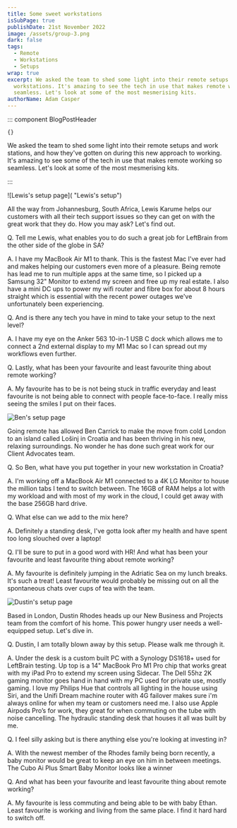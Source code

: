 ```yaml
---
title: Some sweet workstations
isSubPage: true
publishDate: 21st November 2022
image: /assets/group-3.png
dark: false
tags:
  - Remote
  - Workstations
  - Setups
wrap: true
excerpt: We asked the team to shed some light into their remote setups and
  workstations. It's amazing to see the tech in use that makes remote working so
  seamless. Let's look at some of the most mesmerising kits.
authorName: Adam Casper
---
```

::: component BlogPostHeader
~~~
{}
~~~
We asked the team to shed some light into their remote setups and work stations, and how they've gotten on during this new approach to working. It's amazing to see some of the tech in use that makes remote working so seamless. Let's look at some of the most mesmerising kits.

:::

![Lewis's setup page]( "Lewis's setup")

A﻿ll the way from Johannesburg, South Africa, Lewis Karume helps our customers with all their tech support issues so they can get on with the great work that they do. How you may ask? Let's find out.

Q﻿. Tell me Lewis, what enables you to do such a great job for LeftBrain from the other side of the globe in SA?

A﻿. I have my MacBook Air M1 to thank. This is the fastest Mac I've ever had and makes helping our customers even more of a pleasure. Being remote has lead me to run multiple apps at the same time, so I picked up a Samsung 32" Monitor to extend my screen and free up my real estate. I also have a mini DC ups to power my wifi router and fibre box for about 8 hours straight which is essential with the recent power outages we've unfortunately been experiencing. 

Q﻿. And is there any tech you have in mind to take your setup to the next level?

A﻿. I have my eye on the Anker 563 10-in-1 USB C dock which allows me to connect a 2nd external display to my M1 Mac so I can spread out my workflows even further. 

Q﻿. Lastly, what has been your favourite and least favourite thing about remote working?

A﻿. My favourite has to be is not being stuck in traffic everyday and least favourite is not being able to connect with people face-to-face. I really miss seeing the smiles I put on their faces.

![Ben's setup page](/assets/img_9941.png "Ben's setup")

Going remote has allowed Ben Carrick to make the move from cold London to an island called Lošinj in Croatia and has been thriving in his new, relaxing surroundings. No wonder he has done such great work for our Client Advocates team. 

Q﻿. So Ben, what have you put together in your new workstation in Croatia?

A﻿. I'm working off a MacBook Air M1 connected to a 4K LG Monitor to house the million tabs I tend to switch between. The 16GB of RAM helps a lot with my workload and with most of my work in the cloud, I could get away with the base 256GB hard drive. 

Q﻿. What else can we add to the mix here?

A﻿. Definitely a standing desk, I've gotta look after my health and have spent too long slouched over a laptop!

Q﻿. I'll be sure to put in a good word with HR! And what has been your favourite and least favourite thing about remote working? 

A﻿. My favourite is definitely jumping in the Adriatic Sea on my lunch breaks. It's such a treat! Least favourite would probably be missing out on all the spontaneous chats over cups of tea with the team. 

![Dustin's setup page](/assets/img_2655.jpg "Dustin's setup")

B﻿ased in London, Dustin Rhodes heads up our New Business and Projects team from the comfort of his home.  This power hungry user needs a well-equipped setup. Let's dive in.

Q﻿. Dustin, I am totally blown away by this setup. Please walk me through it.

A﻿. Under the desk is a custom built PC with a Synology DS1618+ used for LeftBrain testing. Up top is a 14" MacBook Pro M1 Pro chip that works great with my iPad Pro to extend my screen using Sidecar. The Dell 55hz 2K gaming monitor goes hand in hand with my PC used for private use, mostly gaming. I love my Philips Hue that controls all lighting in the house using Siri, and the Unifi Dream machine router with 4G failover makes sure i'm always online for when my team or customers need me. I also use Apple Airpods Pro’s for work, they great for when commuting on the tube with noise cancelling. The hydraulic standing desk that houses it all was built by me. 

Q﻿. I feel silly asking but is there anything else you're looking at investing in?

A﻿. With the newest member of the Rhodes family being born recently, a baby monitor would be great to keep an eye on him in between meetings. The Cubo Ai Plus Smart Baby Monitor looks like a winner

Q﻿. And what has been your favourite and least favourite thing about remote working? 

A﻿. My favourite is less commuting and being able to be with baby Ethan. Least favourite is working and living from the same place. I find it hard hard to switch off.